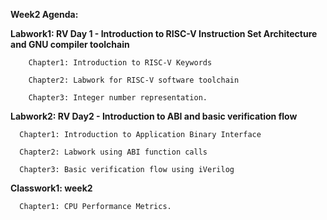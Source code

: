 **Week2 Agenda:**

**Labwork1: RV Day 1 - Introduction to RISC-V Instruction Set Architecture and GNU compiler toolchain**

        Chapter1: Introduction to RISC-V Keywords

        Chapter2: Labwork for RISC-V software toolchain

        Chapter3: Integer number representation.

**Labwork2: RV Day2 - Introduction to ABI and basic verification flow**

      Chapter1: Introduction to Application Binary Interface

      Chapter2: Labwork using ABI function calls

      Chapter3: Basic verification flow using iVerilog


**Classwork1: week2**

      Chapter1: CPU Performance Metrics.



